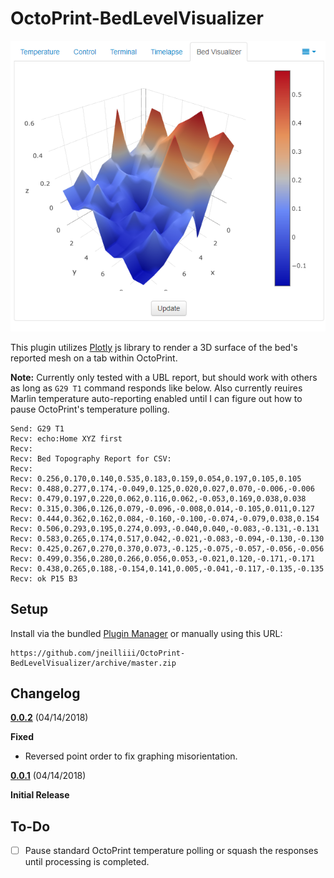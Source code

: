 # OctoPrint-BedLevelVisualizer

![screenshot](screenshot.png)

This plugin utilizes [Plotly](https://plot.ly/plotly-js-scientific-d3-charting-library/) js library to render a 3D surface of the bed's reported mesh on a tab within OctoPrint.

**Note:** Currently only tested with a UBL report, but should work with others as long as `G29 T1` command responds like below. Also currently reuires Marlin temperature auto-reporting enabled until I can figure out how to pause OctoPrint's temperature polling.

```
Send: G29 T1
Recv: echo:Home XYZ first
Recv: 
Recv: Bed Topography Report for CSV:
Recv: 
Recv: 0.256,0.170,0.140,0.535,0.183,0.159,0.054,0.197,0.105,0.105
Recv: 0.488,0.277,0.174,-0.049,0.125,0.020,0.027,0.070,-0.006,-0.006
Recv: 0.479,0.197,0.220,0.062,0.116,0.062,-0.053,0.169,0.038,0.038
Recv: 0.315,0.306,0.126,0.079,-0.096,-0.008,0.014,-0.105,0.011,0.127
Recv: 0.444,0.362,0.162,0.084,-0.160,-0.100,-0.074,-0.079,0.038,0.154
Recv: 0.506,0.293,0.195,0.274,0.093,-0.040,0.040,-0.083,-0.131,-0.131
Recv: 0.583,0.265,0.174,0.517,0.042,-0.021,-0.083,-0.094,-0.130,-0.130
Recv: 0.425,0.267,0.270,0.370,0.073,-0.125,-0.075,-0.057,-0.056,-0.056
Recv: 0.499,0.356,0.280,0.266,0.056,0.053,-0.021,0.120,-0.171,-0.171
Recv: 0.438,0.265,0.188,-0.154,0.141,0.005,-0.041,-0.117,-0.135,-0.135
Recv: ok P15 B3
```

## Setup

Install via the bundled [Plugin Manager](https://github.com/foosel/OctoPrint/wiki/Plugin:-Plugin-Manager)
or manually using this URL:

    https://github.com/jneilliii/OctoPrint-BedLevelVisualizer/archive/master.zip

## Changelog

**[0.0.2]** (04/14/2018)

**Fixed**
  - Reversed point order to fix graphing misorientation.
	
**[0.0.1]** (04/14/2018)

**Initial Release**

[0.0.1]: https://github.com/jneilliii/OctoPrint-BedLevelVisualizer/tree/0.0.1
[0.0.2]: https://github.com/jneilliii/OctoPrint-BedLevelVisualizer/tree/0.0.2

## To-Do
- [ ] Pause standard OctoPrint temperature polling or squash the responses until processing is completed.